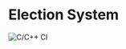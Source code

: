 # Election System

![C/C++ CI](https://github.com/99002671/genesis_sdlc/workflows/C/C++%20CI/badge.svg?branch=master)
